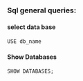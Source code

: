 ### Sql general queries:

#### select data base
    USE db_name

#### Show Databases
    SHOW DATABASES;

